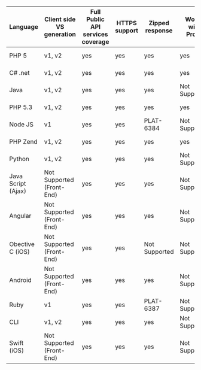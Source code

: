 | Language           | Client side VS generation | Full Public API services coverage | HTTPS support | Zipped response | Works with Proxy | Support for Serve Actions | Works with Request Configuration Objects  | Supports Multi-request | Support Response Profiles | Support set to null | Single Client Instance |Thread Safe    |
|--------------------|---------------------------|-----------------------------------|---------------|-----------------|------------------|---------------------------|-------------------------------------------|------------------------|---------------------------|---------------------|------------------------|---------------|
| PHP 5              | v1, v2                    | yes                               | yes           | yes             | yes              | yes                       | yes                                       | yes                    | yes                       | yes                 | Not Supported          | Not Supported |
| C# .net            | v1, v2                    | yes                               | yes           | yes             | yes              | Not Supported             | yes                                       | yes                    | yes                       | Not Supported       | yes                    | yes           |
| Java               | v1, v2                    | yes                               | yes           | yes             | Not Supported    | yes                       | yes                                       | yes                    | yes                       | yes                 | yes                    | yes           |
| PHP 5.3            | v1, v2                    | yes                               | yes           | yes             | yes              | yes                       | yes                                       | yes                    | yes                       | yes                 | Not Supported          | Not Supported |
| Node JS            | v1                        | yes                               | yes           | PLAT-6384       | Not Supported    | yes                       | yes                                       | yes                    | yes                       | Not Supported       | yes                    | yes           |
| PHP Zend           | v1, v2                    | yes                               | yes           | yes             | yes              | yes                       | yes                                       | yes                    | yes                       | yes                 | Not Supported          | Not Supported |
| Python             | v1, v2                    | yes                               | yes           | yes             | Not Supported    | yes                       | yes                                       | yes                    | yes                       | yes                 | Not Supported          | Not Supported |
| Java Script (Ajax) | Not Supported (Front-End) | yes                               | yes           | yes             | Not Supported    | PLAT-6389                 | yes                                       | yes                    | yes                       | Not Supported       | yes                    | yes           |
| Angular            | Not Supported (Front-End) | yes                               | yes           | yes             | Not Supported    | PLAT-6389                 | yes                                       | yes                    | PLAT-6535                 | Not Supported       | Not Supported          | Not Supported |
| Obective C (iOS)   | Not Supported (Front-End) | yes                               | yes           | Not Supported   | Not Supported    | Not Supported             | Not Supported                             | yes                    | Not Supported             | Not Supported       | Not Supported          | Not Supported |
| Android            | Not Supported (Front-End) | yes                               | yes           | yes             | Not Supported    | yes                       | yes                                       | yes                    | yes                       | Not Supported       | yes                    | yes           |
| Ruby               | v1                        | yes                               | yes           | PLAT-6387       | Not Supported    | yes                       | yes                                       | yes                    | yes                       | yes                 | Not Supported          | Not Supported |
| CLI                | v1, v2                    | yes                               | yes           | yes             | Not Supported    | yes                       | yes                                       | Not Supported          | yes                       | Not Supported       | Not Supported          | Not Supported |
| Swift (iOS)        | Not Supported (Front-End) | yes                               | yes           | yes             | Not Supported    | Not Supported             | yes                                       | yes                    | yes                       | Not Supported       | yes                    | yes           |

